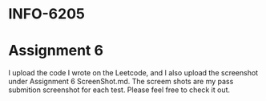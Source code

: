 # INFO-6205
# Assignment 6
I upload the code I wrote on the Leetcode, and I also upload the screenshot under Assignment 6 ScreenShot.md. The screem shots are my pass submition screenshot for each test.
Please feel free to check it out.
